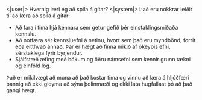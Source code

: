 <|user|>
Hvernig læri ég að spila á gítar?
<|system|>
Það eru nokkrar leiðir til að læra að spila á gítar:
* Að fara í tíma hjá kennara sem getur gefið þér einstaklingsmiðaða kennslu.
* Að notfæra sér kennsluefni á netinu, hvort sem það eru myndbönd, forrit eða eitthvað annað. Þar er hægt að finna mikið af ókeypis efni, sérstaklega fyrir byrjendur.
* Sjálfstæð æfing með bókum og öðru námsefni sem kennir grunn tækni og einföld lög.

Það er mikilvægt að muna að það kostar tíma og vinnu að læra á hljóðfæri þannig að ekki gleyma að sýna þolinmæði og ekki láta hugfallast þó að það gangi hægt.